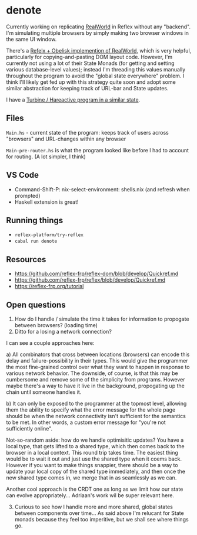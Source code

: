 # denote

Currently working on replicating [RealWorld](https://github.com/gothinkster/realworld) in Reflex without any "backend". I'm simulating multiple browsers by simply making two browser windows in the same UI window.

There's a [Refelx + Obelisk implemention of RealWorld](https://github.com/qfpl/reflex-realworld-example), which is very helpful, particularly for copying-and-pasting DOM layout code. However, I'm currently not using a lot of their State Monads (for getting and setting various database-level values); instead I'm threading this values manually throughout the program to avoid the "global state everywhere" problem. I think I'll likely get fed up with this strategy quite soon and adopt some similar abstraction for keeping track of URL-bar and State updates.

I have a [Turbine / Hareactive program in a similar state](https://codesandbox.io/s/denote-conduit-g08mb?file=/src/index.ts:3297-3304).

## Files

`Main.hs` - current state of the program: keeps track of users across "browsers" and URL-changes within any browser

`Main-pre-router.hs` is what the program looked like before I had to account for routing. (A lot simpler, I think)

## VS Code

* Command-Shift-P: nix-select-environment: shells.nix (and refresh when prompted)
* Haskell extension is great!

## Running things

* `reflex-platform/try-reflex`
* `cabal run denote`

## Resources

* https://github.com/reflex-frp/reflex-dom/blob/develop/Quickref.md
* https://github.com/reflex-frp/reflex/blob/develop/Quickref.md
* https://reflex-frp.org/tutorial

## Open questions

1. How do I handle / simulate the time it takes for information to propogate between browsers? (loading time)
2. Ditto for a losing a network connection?

I can see a couple approaches here:

a) All combinators that cross between locations (browsers) can encode this delay and failure-possibility in their types. This would give the programmer the most fine-grained control over what they want to happen in response to various network behavior. The downside, of course, is that this may be cumbersome and remove some of the simplicity from programs. However maybe there's a way to have it live in the background, propogating up the chain until someone handles it.

b) It can only be exposed to the programmer at the topmost level, allowing them the ability to specify what the error message for the whole page should be when the network connectivity isn't sufficient for the semantics to be met. In other words, a custom error message for "you're not sufficiently online".

Not-so-random aside: how do we handle optimisitic updates? You have a local type, that gets lifted to a shared type, which then comes back to the browser in a local context. This round trip takes time. The easiest thing would be to wait it out and just use the shared type when it coems back. However if you want to make things snappier, there should be a way to update your local copy of the shared type immediately, and then once the new shared type comes in, we merge that in as seamlessly as we can.

Another cool approach is the CRDT one as long as we limit how our state can evolve appropriately... Adriaan's work wil be super relevant here.

3. Curious to see how I handle more and more shared, global states between components over time... As said above I'm relucant for State monads because they feel too imperitive, but we shall see where things go.
